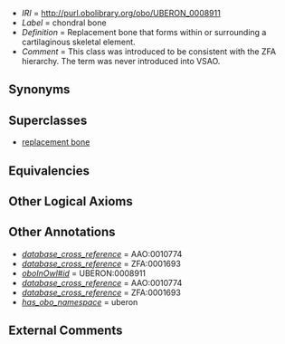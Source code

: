  * *IRI* = http://purl.obolibrary.org/obo/UBERON_0008911
 * *Label* = chondral bone
 * *Definition* = Replacement bone that forms within or surrounding a cartilaginous skeletal element.
 * *Comment* = This class was introduced to be consistent with the ZFA hierarchy. The term was never introduced into VSAO.

## Synonyms


## Superclasses

 * [replacement bone](../../UBERON/75/UBERON_0012075.md)

## Equivalencies


## Other Logical Axioms


## Other Annotations

 * *[database_cross_reference](../../ef/oboInOwl#hasDbXref.md)* = AAO:0010774
 * *[database_cross_reference](../../ef/oboInOwl#hasDbXref.md)* = ZFA:0001693
 * *[oboInOwl#id](../../id/oboInOwl#id.md)* = UBERON:0008911
 * *[database_cross_reference](../../ef/oboInOwl#hasDbXref.md)* = AAO:0010774
 * *[database_cross_reference](../../ef/oboInOwl#hasDbXref.md)* = ZFA:0001693
 * *[has_obo_namespace](../../ce/oboInOwl#hasOBONamespace.md)* = uberon

## External Comments

